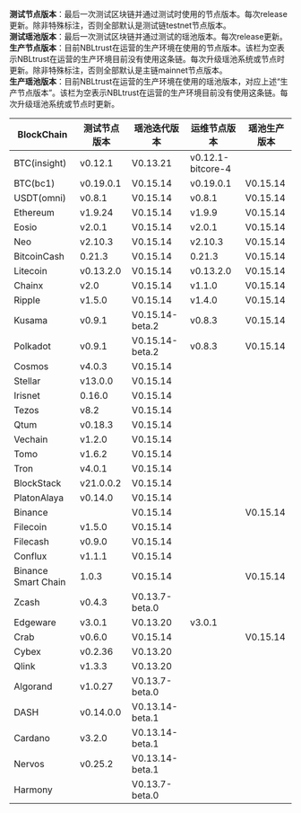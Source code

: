 **测试节点版本**：最后一次测试区块链并通过测试时使用的节点版本。每次release更新。除非特殊标注，否则全部默认是测试链testnet节点版本。<br/>
**测试瑶池版本**：最后一次测试区块链并通过测试的瑶池版本。每次release更新。<br/>
**生产节点版本**：目前NBLtrust在运营的生产环境在使用的节点版本。该栏为空表示NBLtrust在运营的生产环境目前没有使用这条链。每次升级瑶池系统或节点时更新。除非特殊标注，否则全部默认是主链mainnet节点版本。<br/>
**生产瑶池版本**：目前NBLtrust在运营的生产环境在使用的瑶池版本，对应上述“生产节点版本”。该栏为空表示NBLtrust在运营的生产环境目前没有使用这条链。每次升级瑶池系统或节点时更新。<br/>


| BlockChain  | 测试节点版本 | 瑶池迭代版本 | 运维节点版本 | 瑶池生产版本 |
| ----------- | ---------- | ---------- | ---------- | ---------- | 
| BTC(insight) | v0.12.1    | V0.13.21 |    v0.12.1-bitcore-4  |  |
| BTC(bc1)    | v0.19.0.1    | V0.15.14 |    v0.19.0.1  | V0.15.14 |
| USDT(omni) | v0.8.1    | V0.15.14 |    v0.8.1  | V0.15.14 |
| Ethereum    | v1.9.24     | V0.15.14 |     	v1.9.9 | V0.15.14 |
| Eosio       | v2.0.1 | V0.15.14 | v2.0.1 | V0.15.14 |
| Neo         | v2.10.3    | V0.15.14 |    	v2.10.3 | V0.15.14   |
| BitcoinCash | 0.21.3     | V0.15.14 | 0.21.3   | V0.15.14 |
| Litecoin    | v0.13.2.0    | V0.15.14 |   v0.13.2.0   | V0.15.14 |
| Chainx      | v2.0     | V0.15.14 |  v1.1.0    | V0.15.14 | 
| Ripple      | v1.5.0     | V0.15.14 |  	v1.4.0    | V0.15.14 |
| Kusama      | v0.9.1    | V0.15.14-beta.2 |  v0.8.3  | V0.15.14 | 
| Polkadot      | v0.9.1    | V0.15.14-beta.2 |  v0.8.3  | V0.15.14 |
| Cosmos      | v4.0.3      | V0.15.14 |    |  |
| Stellar     | v13.0.0    | V0.15.14 |    |  |
| Irisnet     | 0.16.0    | V0.15.14 |  	   |  |
| Tezos       | v8.2   | V0.15.14 |      |  |
| Qtum        | v0.18.3    | V0.15.14 |     |  | 
| Vechain     | v1.2.0     | V0.15.14 |      |  |
| Tomo        | v1.6.2     | V0.15.14 |      |  | 
| Tron        | v4.0.1 | V0.15.14 |     	       |  |
| BlockStack  | v21.0.0.2 | V0.15.14 |     	       |  |
| PlatonAlaya      | v0.14.0   | V0.15.14 |   |    |
| Binance     | |V0.15.14 | |V0.15.14
| Filecoin     |v1.5.0 |V0.15.14 | |
| Filecash     |v0.9.0 |V0.15.14 | |
| Conflux     |v1.1.1 |V0.15.14 | |
| Binance Smart Chain    |1.0.3 |V0.15.14 | |V0.15.14
| Zcash       | v0.4.3     | V0.13.7-beta.0 |   	   |  | 
| Edgeware    | v3.0.1    | V0.13.20 | v3.0.1     |       | 
| Crab        |  v0.6.0   | V0.15.14 |         | V0.15.14    |
| Cybex       | v0.2.36    | V0.13.20 |   	  |  |
| Qlink       | v1.3.3     | V0.13.20 |  | |
| Algorand    | v1.0.27    | V0.13.7-beta.0 |      |  |
| DASH        | v0.14.0.0   | V0.13.14-beta.1 |        |    |
| Cardano     | v3.2.0     | V0.13.14-beta.1 |            |            | 
| Nervos      | v0.25.2   | V0.13.14-beta.1 |            |         | 
| Harmony     |            | V0.13.7-beta.0 |            | | 
